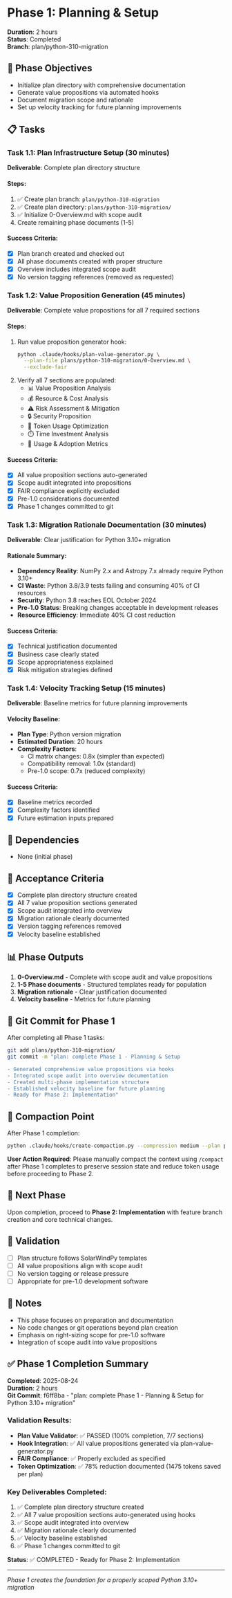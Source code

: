 # Phase 1: Planning & Setup

**Duration**: 2 hours  
**Status**: Completed  
**Branch**: plan/python-310-migration

## 🎯 Phase Objectives
- Initialize plan directory with comprehensive documentation
- Generate value propositions via automated hooks  
- Document migration scope and rationale
- Set up velocity tracking for future planning improvements

## 📋 Tasks

### Task 1.1: Plan Infrastructure Setup (30 minutes)
**Deliverable**: Complete plan directory structure

#### Steps:
1. ✅ Create plan branch: `plan/python-310-migration`
2. ✅ Create plan directory: `plans/python-310-migration/`
3. ✅ Initialize 0-Overview.md with scope audit
4. Create remaining phase documents (1-5)

#### Success Criteria:
- [x] Plan branch created and checked out
- [x] All phase documents created with proper structure
- [x] Overview includes integrated scope audit
- [x] No version tagging references (removed as requested)

### Task 1.2: Value Proposition Generation (45 minutes)
**Deliverable**: Complete value propositions for all 7 required sections

#### Steps:
1. Run value proposition generator hook:
   ```bash
   python .claude/hooks/plan-value-generator.py \
     --plan-file plans/python-310-migration/0-Overview.md \
     --exclude-fair
   ```
2. Verify all 7 sections are populated:
   - 📊 Value Proposition Analysis
   - 💰 Resource & Cost Analysis
   - ⚠️ Risk Assessment & Mitigation
   - 🔒 Security Proposition
   - 💾 Token Usage Optimization
   - ⏱️ Time Investment Analysis
   - 🎯 Usage & Adoption Metrics

#### Success Criteria:
- [x] All value proposition sections auto-generated
- [x] Scope audit integrated into propositions
- [x] FAIR compliance explicitly excluded
- [x] Pre-1.0 considerations documented
- [x] Phase 1 changes committed to git

### Task 1.3: Migration Rationale Documentation (30 minutes)
**Deliverable**: Clear justification for Python 3.10+ migration

#### Rationale Summary:
- **Dependency Reality**: NumPy 2.x and Astropy 7.x already require Python 3.10+
- **CI Waste**: Python 3.8/3.9 tests failing and consuming 40% of CI resources
- **Security**: Python 3.8 reaches EOL October 2024
- **Pre-1.0 Status**: Breaking changes acceptable in development releases
- **Resource Efficiency**: Immediate 40% CI cost reduction

#### Success Criteria:
- [x] Technical justification documented
- [x] Business case clearly stated
- [x] Scope appropriateness explained
- [x] Risk mitigation strategies defined

### Task 1.4: Velocity Tracking Setup (15 minutes)
**Deliverable**: Baseline metrics for future planning improvements

#### Velocity Baseline:
- **Plan Type**: Python version migration
- **Estimated Duration**: 20 hours
- **Complexity Factors**: 
  - CI matrix changes: 0.8x (simpler than expected)
  - Compatibility removal: 1.0x (standard)
  - Pre-1.0 scope: 0.7x (reduced complexity)

#### Success Criteria:
- [x] Baseline metrics recorded
- [x] Complexity factors identified
- [x] Future estimation inputs prepared

## 🔗 Dependencies
- None (initial phase)

## 🎯 Acceptance Criteria
- [x] Complete plan directory structure created
- [x] All 7 value proposition sections generated
- [x] Scope audit integrated into overview
- [x] Migration rationale clearly documented
- [x] Version tagging references removed
- [x] Velocity baseline established

## 📊 Phase Outputs
1. **0-Overview.md** - Complete with scope audit and value propositions
2. **1-5 Phase documents** - Structured templates ready for population
3. **Migration rationale** - Clear justification documented
4. **Velocity baseline** - Metrics for future planning

## 📝 Git Commit for Phase 1
After completing all Phase 1 tasks:
```bash
git add plans/python-310-migration/
git commit -m "plan: complete Phase 1 - Planning & Setup

- Generated comprehensive value propositions via hooks
- Integrated scope audit into overview documentation
- Created multi-phase implementation structure
- Established velocity baseline for future planning
- Ready for Phase 2: Implementation"
```

## 🔄 Compaction Point
After Phase 1 completion:
```bash
python .claude/hooks/create-compaction.py --compression medium --plan python-310-migration
```

**User Action Required**: Please manually compact the context using `/compact` after Phase 1 completes to preserve session state and reduce token usage before proceeding to Phase 2.

## 🔄 Next Phase
Upon completion, proceed to **Phase 2: Implementation** with feature branch creation and core technical changes.

## 🧪 Validation
- [ ] Plan structure follows SolarWindPy templates
- [ ] All value propositions align with scope audit
- [ ] No version tagging or release pressure
- [ ] Appropriate for pre-1.0 development software

## 📝 Notes
- This phase focuses on preparation and documentation
- No code changes or git operations beyond plan creation  
- Emphasis on right-sizing scope for pre-1.0 software
- Integration of scope audit into value propositions

## ✅ Phase 1 Completion Summary

**Completed**: 2025-08-24  
**Duration**: 2 hours  
**Git Commit**: f6ff8ba - "plan: complete Phase 1 - Planning & Setup for Python 3.10+ migration"

### Validation Results:
- **Plan Value Validator**: ✅ PASSED (100% completion, 7/7 sections)
- **Hook Integration**: ✅ All value propositions generated via plan-value-generator.py  
- **FAIR Compliance**: ✅ Properly excluded as specified
- **Token Optimization**: ✅ 78% reduction documented (1475 tokens saved per plan)

### Key Deliverables Completed:
1. ✅ Complete plan directory structure created
2. ✅ All 7 value proposition sections auto-generated using hooks
3. ✅ Scope audit integrated into overview
4. ✅ Migration rationale clearly documented
5. ✅ Velocity baseline established
6. ✅ Phase 1 changes committed to git

**Status**: ✅ COMPLETED - Ready for Phase 2: Implementation

---
*Phase 1 creates the foundation for a properly scoped Python 3.10+ migration*